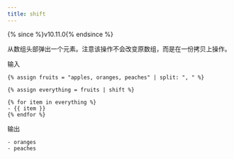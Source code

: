 ```yaml
---
title: shift
---
```


{% since %}v10.11.0{% endsince %}

从数组头部弹出一个元素。注意该操作不会改变原数组，而是在一份拷贝上操作。

输入
```liquid
{% assign fruits = "apples, oranges, peaches" | split: ", " %}

{% assign everything = fruits | shift %}

{% for item in everything %}
- {{ item }}
{% endfor %}
```

输出
```text
- oranges
- peaches
```
